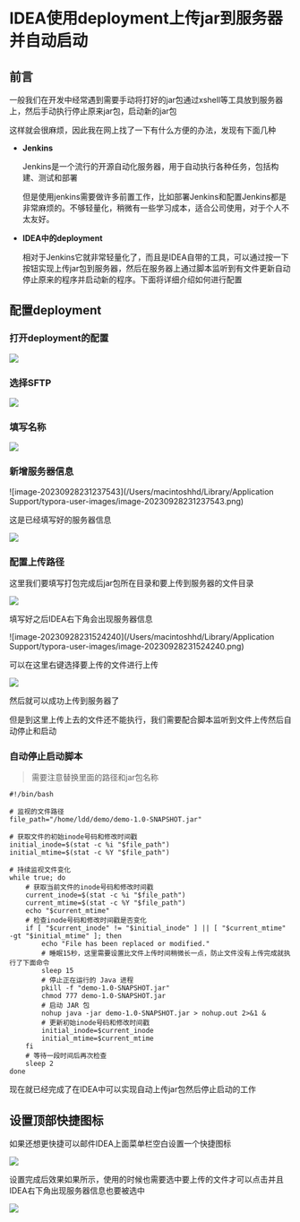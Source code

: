 # IDEA使用deployment上传jar到服务器并自动启动

## 前言

一般我们在开发中经常遇到需要手动将打好的jar包通过xshell等工具放到服务器上，然后手动执行停止原来jar包，启动新的jar包

这样就会很麻烦，因此我在网上找了一下有什么方便的办法，发现有下面几种

* **Jenkins**

  Jenkins是一个流行的开源自动化服务器，用于自动执行各种任务，包括构建、测试和部署

  但是使用jenkins需要做许多前置工作，比如部署Jenkins和配置Jenkins都是非常麻烦的。不够轻量化，稍微有一些学习成本，适合公司使用，对于个人不太友好。

* **IDEA中的deployment**

  相对于Jenkins它就非常轻量化了，而且是IDEA自带的工具，可以通过按一下按钮实现上传jar包到服务器，然后在服务器上通过脚本监听到有文件更新自动停止原来的程序并启动新的程序。下面将详细介绍如何进行配置

## 配置deployment

### 打开deployment的配置

![](https://picgo-1256570725.cos.ap-shanghai.myqcloud.com/20230928230708.png?imageSlim)

### 选择SFTP

![](https://picgo-1256570725.cos.ap-shanghai.myqcloud.com/20230928231024.png?imageSlim)



### 填写名称

![](https://picgo-1256570725.cos.ap-shanghai.myqcloud.com/20230928231142.png?imageSlim)

### 新增服务器信息

![image-20230928231237543](/Users/macintoshhd/Library/Application Support/typora-user-images/image-20230928231237543.png)

这是已经填写好的服务器信息

![](https://picgo-1256570725.cos.ap-shanghai.myqcloud.com/20230928231344.png?imageSlim)

### 配置上传路径

这里我们要填写打包完成后jar包所在目录和要上传到服务器的文件目录

![](https://picgo-1256570725.cos.ap-shanghai.myqcloud.com/20230928231715.png?imageSlim)

填写好之后IDEA右下角会出现服务器信息

![image-20230928231524240](/Users/macintoshhd/Library/Application Support/typora-user-images/image-20230928231524240.png)

可以在这里右键选择要上传的文件进行上传

![](https://picgo-1256570725.cos.ap-shanghai.myqcloud.com/20230928231841.png?imageSlim)

然后就可以成功上传到服务器了

但是到这里上传上去的文件还不能执行，我们需要配合脚本监听到文件上传然后自动停止和启动

### 自动停止启动脚本

> 需要注意替换里面的路径和jar包名称

```shell
#!/bin/bash

# 监视的文件路径
file_path="/home/ldd/demo/demo-1.0-SNAPSHOT.jar"

# 获取文件的初始inode号码和修改时间戳
initial_inode=$(stat -c %i "$file_path")
initial_mtime=$(stat -c %Y "$file_path")

# 持续监视文件变化
while true; do
    # 获取当前文件的inode号码和修改时间戳
    current_inode=$(stat -c %i "$file_path")
    current_mtime=$(stat -c %Y "$file_path")
    echo "$current_mtime"
    # 检查inode号码和修改时间戳是否变化
    if [ "$current_inode" != "$initial_inode" ] || [ "$current_mtime" -gt "$initial_mtime" ]; then
        echo "File has been replaced or modified."
        # 睡眠15秒，这里需要设置比文件上传时间稍微长一点，防止文件没有上传完成就执行了下面命令
        sleep 15
        # 停止正在运行的 Java 进程
        pkill -f "demo-1.0-SNAPSHOT.jar"
        chmod 777 demo-1.0-SNAPSHOT.jar
        # 启动 JAR 包
        nohup java -jar demo-1.0-SNAPSHOT.jar > nohup.out 2>&1 &
        # 更新初始inode号码和修改时间戳
        initial_inode=$current_inode
        initial_mtime=$current_mtime
    fi
    # 等待一段时间后再次检查
    sleep 2
done

```

现在就已经完成了在IDEA中可以实现自动上传jar包然后停止启动的工作

## 设置顶部快捷图标

如果还想更快捷可以邮件IDEA上面菜单栏空白设置一个快捷图标

![](https://picgo-1256570725.cos.ap-shanghai.myqcloud.com/20230928232534.png?imageSlim)

设置完成后效果如果所示，使用的时候也需要选中要上传的文件才可以点击并且IDEA右下角出现服务器信息也要被选中

![](https://picgo-1256570725.cos.ap-shanghai.myqcloud.com/20230928232816.png?imageSlim)
